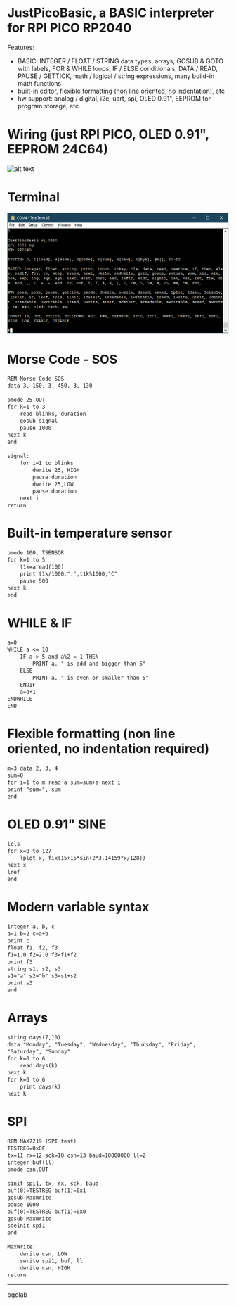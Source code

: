 JustPicoBasic, a BASIC interpreter for RPI PICO RP2040
==========================================

Features:

- BASIC: INTEGER / FLOAT / STRING data types, arrays, GOSUB & GOTO with labels, FOR & WHILE loops, IF / ELSE conditionals, DATA / READ, PAUSE / GETTICK, math / logical / string expressions, many build-in math functions
- built-in editor, flexible formatting (non line oriented, no indentation), etc
- hw support: analog / digital, i2c, uart, spi, OLED 0.91", EEPROM for program storage, etc

Wiring (just RPI PICO, OLED 0.91", EEPROM 24C64)
================================================
![alt text](https://github.com/bgolab/JustBasic/blob/main/manuals/wiring/wiring3.png)

Terminal
======
![alt text](https://github.com/bgolab/JustBasic/blob/main/manuals/terminal7.png)

Morse Code - SOS
================
	REM Morse Code SOS
	data 3, 150, 3, 450, 3, 130

	pmode 25,OUT
	for k=1 to 3
		read blinks, duration
		gosub signal
		pause 1000
	next k
	end

	signal:
		for i=1 to blinks
			dwrite 25, HIGH
			pause duration
			dwrite 25,LOW
			pause duration		
		next i 
	return

Built-in temperature sensor
===========================
	pmode 100, TSENSOR
	for k=1 to 5 
		t1k=aread(100) 
		print t1k/1000,".",t1k%1000,"C"
		pause 500 
	next k
	end

WHILE & IF
==========
	a=0
	WHILE a <= 10
		IF a > 5 and a%2 = 1 THEN 
			PRINT a, " is odd and bigger than 5"
		ELSE 
			PRINT a, " is even or smaller than 5" 
		ENDIF
		a=a+1
	ENDWHILE
	END

Flexible formatting (non line oriented, no indentation required)
================================================================
	m=3 data 2, 3, 4 
	sum=0 
	for i=1 to m read a sum=sum+a next i 
	print "sum=", sum 
	end

OLED 0.91" SINE
==============
	lcls
	for x=0 to 127
		lplot x, fix(15+15*sin(2*3.14159*x/128))
	next x
	lref
	end

Modern variable syntax
======================
	integer a, b, c
	a=1 b=2	c=a+b
	print c
	float f1, f2, f3
	f1=1.0 f2=2.0 f3=f1+f2
	print f3
	string s1, s2, s3
	s1="a" s2="b" s3=s1+s2
	print s3
	end

Arrays
=======
	string days(7,10)
	data "Monday", "Tuesday", "Wednesday", "Thursday", "Friday", "Saturday", "Sunday"
	for k=0 to 6
		read days(k)
	next k
	for k=0 to 6
		print days(k)
	next k
SPI
===
	REM MAX7219 (SPI test)
	TESTREG=0x0F
	tx=11 rx=12 sck=10 csn=13 baud=10000000 ll=2
	integer buf(ll)
	pmode csn,OUT

	sinit spi1, tx, rx, sck, baud
	buf(0)=TESTREG buf(1)=0x1 
	gosub MaxWrite
	pause 1000
	buf(0)=TESTREG buf(1)=0x0 
	gosub MaxWrite
	sdeinit spi1
	end

	MaxWrite:
		dwrite csn, LOW
		swrite spi1, buf, ll
		dwrite csn, HIGH
	return

---
bgolab
